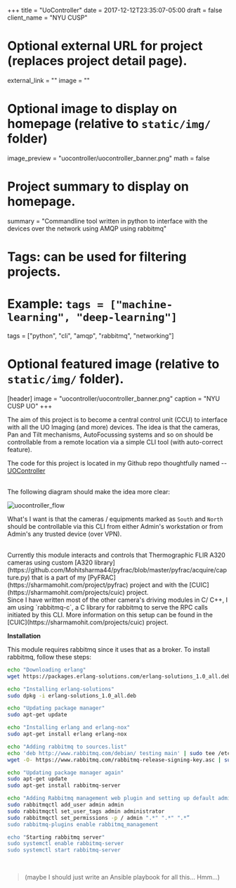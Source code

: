 +++
title = "UoController"
date = 2017-12-12T23:35:07-05:00
draft = false
client_name = "NYU CUSP"
# Optional external URL for project (replaces project detail page).
external_link = ""
image = ""
# Optional image to display on homepage (relative to `static/img/` folder)
image_preview = "uocontroller/uocontroller_banner.png"
math = false
# Project summary to display on homepage.
summary = "Commandline tool written in python to interface with the devices over the network using AMQP using rabbitmq"
# Tags: can be used for filtering projects.
# Example: `tags = ["machine-learning", "deep-learning"]`
tags = ["python", "cli", "amqp", "rabbitmq", "networking"]

# Optional featured image (relative to `static/img/` folder).
[header]
image = "uocontroller/uocontroller_banner.png"
caption = "NYU CUSP UO"
+++

The aim of this project is to become a central control unit (CCU) to interface
with all the UO Imaging (and more) devices. The idea is that the cameras,
Pan and Tilt mechanisms, AutoFocussing systems and so on should
be controllable from a remote location via a simple CLI tool (with
auto-correct feature).

The code for this project is located in my Github repo thoughtfully named --
[UOController](https://github.com/Mohitsharma44/UOController)

<br/>
The following diagram should make the idea more clear:

![uocontroller_flow](https://sharmamohit.com/img/uocontroller/uocontroller_flow.png)

What's I want is that the cameras / equipments marked as `South` and `North`
should be controllable via this CLI from either Admin's workstation or from
Admin's any trusted device (over VPN).

<br/>
Currently this module interacts and controls that Thermographic FLIR A320 cameras
using custom [A320 library](https://github.com/Mohitsharma44/pyfrac/blob/master/pyfrac/acquire/capture.py)
that is a part of my [PyFRAC](https://sharmamohit.com/project/pyfrac) project
and with the [CUIC](https://sharmamohit.com/projects/cuic) project.

<br/>
Since I have written most of the other camera's driving modules in C/ C++, I am using
`rabbitmq-c`, a C library for rabbitmq to serve the RPC calls initiated by this CLI.
More information on this setup can be found in the [CUIC](https://sharmamohit.com/projects/cuic)
project.

**Installation**

This module requires rabbitmq since it uses that as a broker. To install rabbitmq,
follow these steps:

``` bash
echo "Downloading erlang"
wget https://packages.erlang-solutions.com/erlang-solutions_1.0_all.deb

echo "Installing erlang-solutions"
sudo dpkg -i erlang-solutions_1.0_all.deb

echo "Updating package manager"
sudo apt-get update

echo "Installing erlang and erlang-nox"
sudo apt-get install erlang erlang-nox

echo "Adding rabbitmq to sources.list"
echo 'deb http://www.rabbitmq.com/debian/ testing main' | sudo tee /etc/apt/sources.list.d/rabbitmq.list
wget -O- https://www.rabbitmq.com/rabbitmq-release-signing-key.asc | sudo apt-key add -

echo "Updating package manager again"
sudo apt-get update
sudo apt-get install rabbitmq-server

echo "Adding Rabbitmq management web plugin and setting up default admin:admin user"
sudo rabbitmqctl add_user admin admin
sudo rabbitmqctl set_user_tags admin administrator
sudo rabbitmqctl set_permissions -p / admin ".*" ".*" ".*”
sudo rabbitmq-plugins enable rabbitmq_management

echo "Starting rabbitmq server"
sudo systemctl enable rabbitmq-server
sudo systemctl start rabbitmq-server
```
<br/>

> (maybe I should just write an Ansible playbook for all this... Hmm...)
